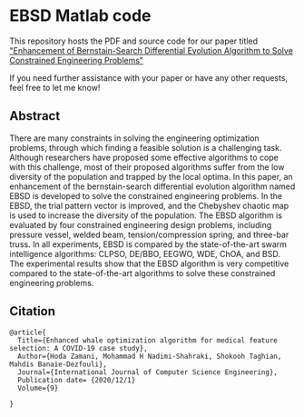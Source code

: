 # EBSD Matlab code
This repository hosts the PDF and source code for our paper titled ["Enhancement of Bernstain-Search Differential Evolution Algorithm to Solve Constrained Engineering Problems"](https://www.researchgate.net/profile/Hoda-Zamani-2/publication/348097798_Enhancement_of_Bernstain-Search_Differential_Evolution_Algorithm_to_Solve_Constrained_Engineering_Problems/links/5feef002a6fdccdcb81ec41b/Enhancement-of-Bernstain-Search-Differential-Evolution-Algorithm-to-Solve-Constrained-Engineering-Problems.pdf)<p>
If you need further assistance with your paper or have any other requests, feel free to let me know!
## Abstract
There are many constraints in solving the engineering optimization problems, through which finding a feasible solution is a challenging task. Although researchers have proposed some effective algorithms to cope with this challenge, most of their proposed algorithms suffer from the low diversity of the population and trapped by the local optima. In this paper, an enhancement of the bernstain-search differential evolution algorithm named EBSD is developed to solve the constrained engineering problems. In the EBSD, the trial pattern vector is improved, and the Chebyshev chaotic map is used to increase the diversity of the population. The EBSD algorithm is evaluated by four constrained engineering design problems, including pressure vessel, welded beam, tension/compression spring, and three-bar truss. In all experiments, EBSD is compared by the state-of-the-art swarm intelligence algorithms: CLPSO, DE/BBO, EEGWO, WDE, ChOA, and BSD. The experimental results show that the EBSD algorithm is very competitive compared to the state-of-the-art algorithms to solve these constrained engineering problems.


## Citation

```
@article{
  Title={Enhanced whale optimization algorithm for medical feature selection: A COVID-19 case study},
  Author={Hoda Zamani, Mohammad H Nadimi-Shahraki, Shokooh Taghian, Mahdis Banaie-Dezfouli},
  Journal={International Journal of Computer Science Engineering},
  Publication date= {2020/12/1}
  Volume={9}
  
}
```
